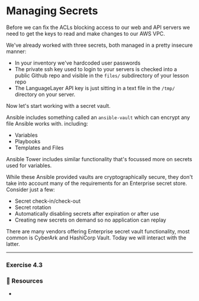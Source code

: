 # Managing Secrets

Before we can fix the ACLs blocking access to our web and API servers we need to get the keys
to read and make changes to our AWS VPC.

We've already worked with three secrets, both managed in a pretty insecure manner:

* In your inventory we've hardcoded user passwords
* The private ssh key used to login to your servers is checked into a public Github repo and 
  visible in the `files/` subdirectory of your lesson repo
* The LanguageLayer API key is just sitting in a text file in the `/tmp/` directory on your
  server.

Now let's start working with a secret vault.

Ansible includes something called an `ansible-vault` which can encrypt any file Ansible works with.
including:

* Variables
* Playbooks
* Templates and Files

Ansible Tower includes similar functionality that's focussed more on secrets used for variables.

While these Ansible provided vaults are cryptographically secure, they don't take into account many of the
requirements for an Enterprise secret store.  Consider just a few:

* Secret check-in/check-out
* Secret rotation
* Automatically disabling secrets after expiration or after use
* Creating new secrets on demand so no application can replay

There are many vendors offering Enterprise secret vault functionality, most common is CyberArk and HashiCorp Vault.
Today we will interact with the latter.

<hr>

### Exercise 4.3 



### 📗 Resources

 - 

